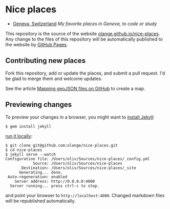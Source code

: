 # Nice places

* [Geneva, Switzerland](http://olange.github.io/nice-places/geneva) _My favorite places in Geneva, to code or study_

This repository is the source of the website [olange.github.io/nice-places](http://olange.github.io/nice-places/). Any change to the files of this repository will be automatically published to the website by [GitHub Pages](http://pages.github.com).

## Contributing new places

Fork this repository, add or update the places, and submit a pull request. I'd be glad to merge them and welcome updates.

See the article [Mapping geoJSON files on GitHub](https://help.github.com/articles/mapping-geojson-files-on-github) to create a map.

## Previewing changes

To preview your changes in a browser, you might want to [install Jekyll](http://jekyllrb.com/docs/installation/):

    $ gem install jekyll

[run it locally](http://jekyllrb.com/docs/usage/):

    $ git clone git@github.com:olange/nice-places.git
    $ cd nice-places
    $ jekyll serve --watch
    Configuration file: /Users/oliv/Sources/nice-places/_config.yml
                Source: /Users/oliv/Sources/nice-places
           Destination: /Users/oliv/Sources/nice-places/_site
          Generating... done.
     Auto-regeneration: enabled
        Server address: http://0.0.0.0:4000
      Server running... press ctrl-c to stop.

and point your browser to `http://localhost:4000`. Changed markdown files will be republished automatically.
